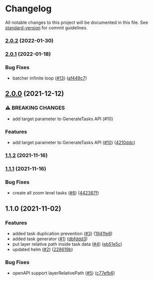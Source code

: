 # Changelog

All notable changes to this project will be documented in this file. See [standard-version](https://github.com/conventional-changelog/standard-version) for commit guidelines.

### [2.0.2](https://github.com/MapColonies/netSyncTasker/compare/v2.0.1...v2.0.2) (2022-01-30)

### [2.0.1](https://github.com/MapColonies/netSyncTasker/compare/v2.0.0...v2.0.1) (2022-01-18)


### Bug Fixes

* batcher infinite loop ([#13](https://github.com/MapColonies/netSyncTasker/issues/13)) ([af449c7](https://github.com/MapColonies/netSyncTasker/commit/af449c717fbfcc176dc3aae35e5c8c55c348712c))

## [2.0.0](https://github.com/MapColonies/netSyncTasker/compare/v1.1.3...v2.0.0) (2021-12-12)


### ⚠ BREAKING CHANGES

* add target parameter to GenerateTasks API (#10)

### Features

* add target parameter to GenerateTasks API ([#10](https://github.com/MapColonies/netSyncTasker/issues/10)) ([4210ddc](https://github.com/MapColonies/netSyncTasker/commit/4210ddcef5286c35c73650ec75e11bdbf3c474d1))

### [1.1.2](https://github.com/MapColonies/netSyncTasker/compare/v1.1.1...v1.1.2) (2021-11-16)

### [1.1.1](https://github.com/MapColonies/netSyncTasker/compare/v1.1.0...v1.1.1) (2021-11-16)


### Bug Fixes

* create all zoom level tasks ([#6](https://github.com/MapColonies/netSyncTasker/issues/6)) ([442387f](https://github.com/MapColonies/netSyncTasker/commit/442387f6f43b574760795fb5bf5ffd24f714ef3c))

## 1.1.0 (2021-11-02)


### Features

* added task duplication prevention ([#3](https://github.com/MapColonies/netSyncTasker/issues/3)) ([1941fe8](https://github.com/MapColonies/netSyncTasker/commit/1941fe895def19f4a8a4dcf2b077f08413a9039a))
* added task generator ([#1](https://github.com/MapColonies/netSyncTasker/issues/1)) ([dbfddd3](https://github.com/MapColonies/netSyncTasker/commit/dbfddd34e9333c997ecfb8a2898cdc198677e82a))
* put layer relative path inside task data ([#4](https://github.com/MapColonies/netSyncTasker/issues/4)) ([eb51e5c](https://github.com/MapColonies/netSyncTasker/commit/eb51e5c28fcfdeb443f60aefdc6be131191036ce))
* updated helm ([#2](https://github.com/MapColonies/netSyncTasker/issues/2)) ([228619b](https://github.com/MapColonies/netSyncTasker/commit/228619b61952aa6d304664b5265a50dedbf2a945))


### Bug Fixes

* openAPI support layerRelativePath ([#5](https://github.com/MapColonies/netSyncTasker/issues/5)) ([c77efb6](https://github.com/MapColonies/netSyncTasker/commit/c77efb629eaca998a0860fcc959fcab7ebf4d8b5))
